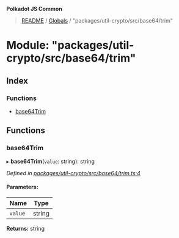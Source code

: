 **Polkadot JS Common**

> [README](../README.md) / [Globals](../globals.md) / "packages/util-crypto/src/base64/trim"

# Module: "packages/util-crypto/src/base64/trim"

## Index

### Functions

* [base64Trim](_packages_util_crypto_src_base64_trim_.md#base64trim)

## Functions

### base64Trim

▸ **base64Trim**(`value`: string): string

*Defined in [packages/util-crypto/src/base64/trim.ts:4](https://github.com/polkadot-js/common/blob/30198d1a/packages/util-crypto/src/base64/trim.ts#L4)*

#### Parameters:

Name | Type |
------ | ------ |
`value` | string |

**Returns:** string
